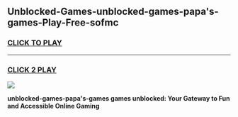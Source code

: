
## Unblocked-Games-unblocked-games-papa's-games-Play-Free-sofmc
<h3>
<a href="https://premium76.site?title=unblocked-games-papa's-games&ref=23A">CLICK TO PLAY</a></h3>
<hr>

<h3>
<a href="https://premium76.site?title=unblocked-games-papa's-games&ref=23A">CLICK 2 PLAY</a>
  
</h3>

<a href="https://premium76.site?title=unblocked-games-papa's-games&ref=23A"><img src="https://clearcache.store/games.png"></a>


**unblocked-games-papa's-games games unblocked: Your Gateway to Fun and Accessible Online Gaming**
